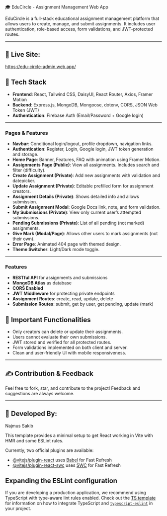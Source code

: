 
🎓 EduCircle - Assignment Management Web App

EduCircle is a full-stack educational assignment management platform that allows users to create, manage, and submit assignments. It includes user authentication, role-based access, form validations, and JWT-protected routes.

---

## 📅 Live Site:

https://edu-circle-admin.web.app/

## 🚀 Tech Stack

* **Frontend**: React, Tailwind CSS, DaisyUI, React Router, Axios, Framer Motion
* **Backend**: Express.js, MongoDB, Mongoose, dotenv, CORS, JSON Web Token (JWT)
* **Authentication**: Firebase Auth (Email/Password + Google login)

---


### Pages & Features

* **Navbar**: Conditional login/logout, profile dropdown, navigation links.
* **Authentication**: Register, Login, Google login, JWT token generation and storage.
* **Home Page**: Banner, Features, FAQ with animation using Framer Motion.
* **Assignments Page (Public)**: View all assignments. Includes search and filter (difficulty).
* **Create Assignment (Private)**: Add new assignments with validation and datepicker.
* **Update Assignment (Private)**: Editable prefilled form for assignment creators.
* **Assignment Details (Private)**: Shows detailed info and allows submission.
* **Submit Assignment Modal**: Google Docs link, note, and form validation.
* **My Submissions (Private)**: View only current user’s attempted submissions.
* **Pending Submissions (Private)**: List of all pending (not marked) assignments.
* **Give Mark (Modal/Page)**: Allows other users to mark assignments (not their own).
* **Error Page**: Animated 404 page with themed design.
* **Theme Switcher**: Light/Dark mode toggle.

---

### Features

* **RESTful API** for assignments and submissions
* **MongoDB Atlas** as database
* **CORS Enabled**
* **JWT Middleware** for protecting private endpoints
* **Assignment Routes**: create, read, update, delete
* **Submission Routes**: submit, get by user, get pending, update (mark)


## 🚩 Important Functionalities

* Only creators can delete or update their assignments.
* Users cannot evaluate their own submissions.
* JWT stored and verified for all protected routes.
* Form validations implemented on both client and server.
* Clean and user-friendly UI with mobile responsiveness.

---

## ✍️ Contribution & Feedback

Feel free to fork, star, and contribute to the project! Feedback and suggestions are always welcome.

---

## 🌟 Developed By:

Najmus Sakib




This template provides a minimal setup to get React working in Vite with HMR and some ESLint rules.

Currently, two official plugins are available:

- [@vitejs/plugin-react](https://github.com/vitejs/vite-plugin-react/blob/main/packages/plugin-react) uses [Babel](https://babeljs.io/) for Fast Refresh
- [@vitejs/plugin-react-swc](https://github.com/vitejs/vite-plugin-react/blob/main/packages/plugin-react-swc) uses [SWC](https://swc.rs/) for Fast Refresh

## Expanding the ESLint configuration

If you are developing a production application, we recommend using TypeScript with type-aware lint rules enabled. Check out the [TS template](https://github.com/vitejs/vite/tree/main/packages/create-vite/template-react-ts) for information on how to integrate TypeScript and [`typescript-eslint`](https://typescript-eslint.io) in your project.
